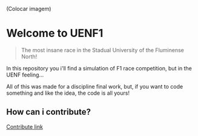 (Colocar imagem)

# Welcome to UENF1
> The most insane race in the Stadual University of the Fluminense North!

In this repository you i'll find a simulation of F1 race competition, but in the UENF feeling...

All of this was made for a discipline final work, but, if you want to code something and like the idea, the code is all yours!

## How can i contribute?
[Contribute link](https://github.com/juanzeen/UENF1-POO/manuals)

